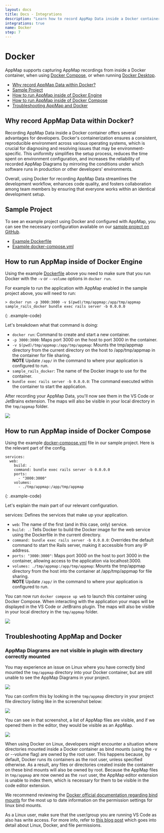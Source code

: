 ```yaml
---
layout: docs
title: Docs - Integrations
description: "Learn how to record AppMap Data inside a Docker container for consistent, reproducible environments across various operating systems, enhancing code quality and collaboration."
integrations: true
name: Docker
step: 7
---
```


# Docker

AppMap supports capturing AppMap recordings from inside a Docker container, when using [Docker Compose](https://docs.docker.com/compose/), or when running [Docker Desktop](https://www.docker.com/products/docker-desktop/).

- [Why record AppMap Data within Docker?](#why-record-appmap-data-within-docker)
- [Sample Project](#sample-project)
- [How to run AppMap inside of Docker Engine](#how-to-run-appmap-inside-of-docker-engine)
- [How to run AppMap inside of Docker Compose](#how-to-run-appmap-inside-of-docker-compose)
- [Troubleshooting AppMap and Docker](#troubleshooting-appmap-and-docker)

## Why record AppMap Data within Docker?

Recording AppMap Data inside a Docker container offers several advantages for developers. Docker's containerization ensures a consistent, reproducible environment across various operating systems, which is crucial for diagnosing and resolving issues that may be environment-specific. This uniformity simplifies the setup process, reduces the time spent on environment configuration, and increases the reliability of recorded AppMap Diagrams by mirroring the conditions under which software runs in production or other developers' environments. 

Overall, using Docker for recording AppMap Data streamlines the development workflow, enhances code quality, and fosters collaboration among team members by ensuring that everyone works within an identical development setup.

## Sample Project

To see an example project using Docker and configured with AppMap, you can see the necessary configuration available on our [sample project on GitHub](https://github.com/land-of-apps/sample_rails_app/).

- [Example Dockerfile](https://github.com/land-of-apps/sample_rails_app/blob/main/Dockerfile)  
- [Example docker-compose.yml](https://github.com/land-of-apps/sample_rails_app/blob/main/docker-compose.yml)

## How to run AppMap inside of Docker Engine

Using the example [Dockerfile](https://github.com/land-of-apps/sample_rails_app/blob/main/Dockerfile) above you need to make sure that you run Docker with the `-v` or `--volume` options in `docker run`.

For example to run the application with AppMap enabled in the sample project above, you will need to run:

```
> docker run -p 3000:3000 -v $(pwd)/tmp/appmap:/app/tmp/appmap sample_rails_docker bundle exec rails server -b 0.0.0.0
```
{: .example-code}

Let's breakdown what that command is doing:

- `docker run`: Command to create and start a new container.  
- `-p 3000:3000`: Maps port 3000 on the host to port 3000 in the container.  
- `-v $(pwd)/tmp/appmap:/app/tmp/appmap`: Mounts the tmp/appmap directory from the current directory on the host to /app/tmp/appmap in the container for file sharing.  
**NOTE** Update `/app/` in the command to where your application is configured to run.  
- `sample_rails_docker`: The name of the Docker image to use for the container.  
- `bundle exec rails server -b 0.0.0.0`: The command executed within the container to start the application.  

After recording your AppMap Data, you'll now see them in the VS Code or JetBrains extension.  The maps will also be visible in your local directory in the `tmp/appmap` folder.  

<img class="video-screenshot" src="/assets/img/docs/guides/docker-appmaps.webp"/> 

## How to run AppMap inside of Docker Compose

Using the example [docker-compose.yml](https://github.com/land-of-apps/sample_rails_app/blob/main/docker-compose.yml) file in our sample project. Here is the relevant part of the config.

```
services:
  web:
    build: .
    command: bundle exec rails server -b 0.0.0.0
    ports:
      - "3000:3000"
    volumes:
      - ./tmp/appmap:/app/tmp/appmap
```
{: .example-code}

Let's explain the main part of our relevant configuration.

services: Defines the services that make up your application.

- `web`: The name of the first (and in this case, only) service.  
- `build: .`: Tells Docker to build the Docker image for the web service using the Dockerfile in the current directory.  
- `command: bundle exec rails server -b 0.0.0.0`: Overrides the default command to start the Rails server, making it accessible from any IP address.  
- `ports: "3000:3000"`: Maps port 3000 on the host to port 3000 in the container, allowing access to the application via localhost:3000.  
- `volumes: ./tmp/appmap:/app/tmp/appmap`: Mounts the tmp/appmap directory from the host into the container at /app/tmp/appmap for file sharing.  
**NOTE** Update `/app/` in the command to where your application is configured to run.  

You can now run `docker compose up web` to launch this container using Docker Compose.  When interacting with the application your maps will be displayed in the VS Code or JetBrains plugin.  The maps will also be visible in your local directory in the `tmp/appmap` folder.  

<img class="video-screenshot" src="/assets/img/docs/guides/docker-file-share.webp"/> 


## Troubleshooting AppMap and Docker

### AppMap Diagrams are not visible in plugin with directory correctly mounted <!-- omit in toc -->

You may experience an issue on Linux where you have correctly bind mounted the `tmp/appmap` directory into your Docker container, but are still unable to see the AppMap Diagrams in your project.  

<img class="video-screenshot" src="/assets/img/docs/guides/docker-no-appmaps.webp"/>

You can confirm this by looking in the `tmp/appmap` directory in your project file directory listing like in the screenshot below:

<img class="video-screenshot" src="/assets/img/docs/guides/docker-maps-directory.webp"/> 

You can see in that screenshot, a list of AppMap files are visible, and if we opened them in the editor, they would be visible as an AppMap.

<img class="video-screenshot" src="/assets/img/docs/guides/docker-open-map.webp"/> 

When using Docker on Linux, developers might encounter a situation where directories mounted inside a Docker container as bind mounts (using the -v or --volume flag) are owned by the root user. This happens because, by default, Docker runs its containers as the root user, unless specified otherwise. As a result, any files or directories created inside the container on these bind mounts will also be owned by root.  Because the AppMap files in `tmp/appmap` are now owned as the `root` user, the AppMap editor extension is unable to index them, which is necessary for them to be visible in the code editor extension.

We recommend reviewing the [Docker official documentation regarding bind mounts](https://docs.docker.com/storage/bind-mounts/) for the most up to date information on the permission settings for linux bind mounts.  

As a Linux user, make sure that the user/group you are running VS Code as also has write access.  For more info, refer to [this blog post](https://techflare.blog/permission-problems-in-bind-mount-in-docker-volume/) which goes into detail about Linux, Docker, and file permissions.
